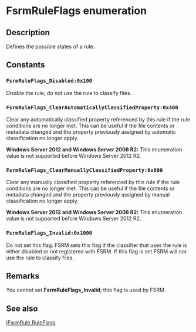 # FsrmRuleFlags enumeration

## Description

Defines the possible states of a rule.

## Constants

### `FsrmRuleFlags_Disabled:0x100`

Disable the rule; do not use the rule to classify files.

### `FsrmRuleFlags_ClearAutomaticallyClassifiedProperty:0x400`

Clear any automatically classified property referenced by this rule if the rule conditions are no longer met.
This can be useful if the file contents or metadata changed and the property previously assigned by automatic
classification no longer apply.

**Windows Server 2012 and Windows Server 2008 R2:** This enumeration value is not supported before Windows Server 2012 R2.

### `FsrmRuleFlags_ClearManuallyClassifiedProperty:0x800`

Clear any manually classified property referenced by this rule if the rule conditions are no longer met. This
can be useful if the file contents or metadata changed and the property previously assigned by manual
classification no longer apply.

**Windows Server 2012 and Windows Server 2008 R2:** This enumeration value is not supported before Windows Server 2012 R2.

### `FsrmRuleFlags_Invalid:0x1000`

Do not set this flag. FSRM sets this flag if the classifier that uses the rule is either disabled or not
registered with FSRM. If this flag is set FSRM will not use the rule to classify files.

## Remarks

You cannot set **FsrmRuleFlags_Invalid**; this flag is used by FSRM.

## See also

[IFsrmRule.RuleFlags](https://learn.microsoft.com/previous-versions/windows/desktop/api/fsrmpipeline/nf-fsrmpipeline-ifsrmrule-get_ruleflags)